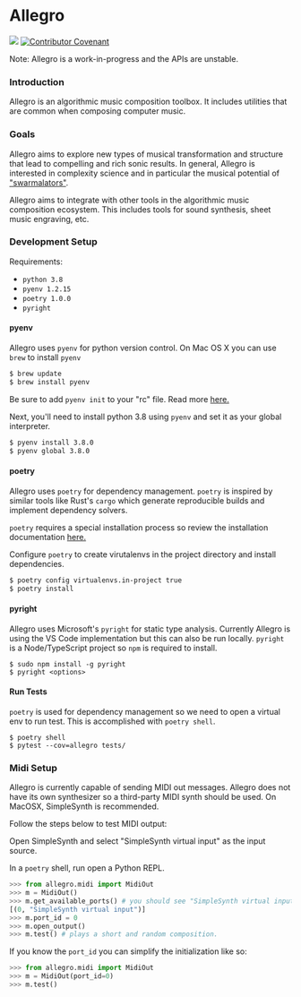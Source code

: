 # Allegro

![](https://github.com/alexbielen/allegro/workflows/CI/badge.svg)
[![Contributor Covenant](https://img.shields.io/badge/Contributor%20Covenant-v2.0%20adopted-ff69b4.svg)](code-of-conduct.md)

Note: Allegro is a work-in-progress and the APIs are unstable.

### Introduction

Allegro is an algorithmic music composition toolbox. It includes utilities that are common when composing
computer music.

### Goals

Allegro aims to explore new types of musical transformation and structure that lead to compelling and rich sonic results. In general, Allegro is interested in complexity science and in particular the musical potential of ["swarmalators"](https://www.complexity-explorables.org/explorables/swarmalators/).

Allegro aims to integrate with other tools in the algorithmic music composition ecosystem. This includes tools for sound synthesis, sheet music engraving, etc.

### Development Setup

Requirements:

- `python 3.8`
- `pyenv 1.2.15`
- `poetry 1.0.0`
- `pyright`

#### pyenv

Allegro uses `pyenv` for python version control. On Mac OS X you can use `brew` to install `pyenv`

```bash
$ brew update
$ brew install pyenv
```

Be sure to add `pyenv init` to your "rc" file. Read more [here.](https://github.com/pyenv/pyenv#basic-github-checkout)

Next, you'll need to install python 3.8 using `pyenv` and set it as your global interpreter.

```bash
$ pyenv install 3.8.0
$ pyenv global 3.8.0
```

#### poetry

Allegro uses `poetry` for dependency management. `poetry` is inspired by similar tools like Rust's `cargo` which generate reproducible builds and implement dependency solvers.

`poetry` requires a special installation process so review the installation documentation [here.](https://github.com/python-poetry/poetry#installation)

Configure `poetry` to create virutalenvs in the project directory and install dependencies.

```bash
$ poetry config virtualenvs.in-project true
$ poetry install
```

#### pyright

Allegro uses Microsoft's `pyright` for static type analysis. Currently Allegro is using the VS Code implementation but this can also be run locally. `pyright` is a Node/TypeScript project so `npm` is required to install.

```
$ sudo npm install -g pyright
$ pyright <options>
```

#### Run Tests

`poetry` is used for dependency management so we need to open a virtual env to run test. This is accomplished with `poetry shell`.

```
$ poetry shell
$ pytest --cov=allegro tests/
```

### Midi Setup

Allegro is currently capable of sending MIDI out messages. Allegro does not have its own synthesizer so a third-party MIDI synth should be used. On MacOSX, SimpleSynth is recommended.

Follow the steps below to test MIDI output:

Open SimpleSynth and select "SimpleSynth virtual input" as the input source.

In a `poetry` shell, run open a Python REPL.

```python
>>> from allegro.midi import MidiOut
>>> m = MidiOut()
>>> m.get_available_ports() # you should see "SimpleSynth virtual input" listed here. The first value in the tuple is the port_id.
[(0, "SimpleSynth virtual input")]
>>> m.port_id = 0
>>> m.open_output()
>>> m.test() # plays a short and random composition.
```

If you know the `port_id` you can simplify the initialization like so:

```python
>>> from allegro.midi import MidiOut
>>> m = MidiOut(port_id=0)
>>> m.test()
```
